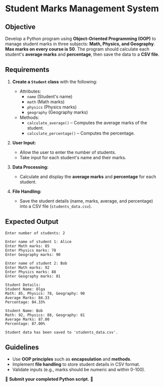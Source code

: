 # Student Marks Management System

## Objective
Develop a Python program using **Object-Oriented Programming (OOP)** to manage student marks in three subjects: **Math, Physics, and Geography**. **Max marks on every course is 50**. The program should calculate each student's **average marks** and **percentage**, then save the data to a **CSV file**.

## Requirements
1. **Create a `Student` class** with the following:
   - Attributes:
     - `name` (Student's name)
     - `math` (Math marks)
     - `physics` (Physics marks)
     - `geography` (Geography marks)
   - Methods:
     - `calculate_average()` – Computes the average marks of the student.
     - `calculate_percentage()` – Computes the percentage.

2. **User Input:**
   - Allow the user to enter the number of students.
   - Take input for each student's name and their marks.

3. **Data Processing:**
   - Calculate and display the **average marks** and **percentage** for each student.

4. **File Handling:**
   - Save the student details (name, marks, average, and percentage) into a CSV file (`students_data.csv`).

## Expected Output
```
Enter number of students: 2  

Enter name of student 1: Alice  
Enter Math marks: 85  
Enter Physics marks: 78  
Enter Geography marks: 90  

Enter name of student 2: Bob  
Enter Math marks: 92  
Enter Physics marks: 88  
Enter Geography marks: 81  

Student Details:  
Student Name: Olga  
Math: 85, Physics: 78, Geography: 90  
Average Marks: 84.33  
Percentage: 84.33%  

Student Name: Bob  
Math: 92, Physics: 88, Geography: 81  
Average Marks: 87.00  
Percentage: 87.00%  

Student data has been saved to 'students_data.csv'.
```

## Guidelines
- Use **OOP principles** such as **encapsulation** and **methods**.
- Implement **file handling** to store student details in CSV format.
- Validate inputs (e.g., marks should be numeric and within 0-100).

📌 **Submit your completed Python script.** 🚀

